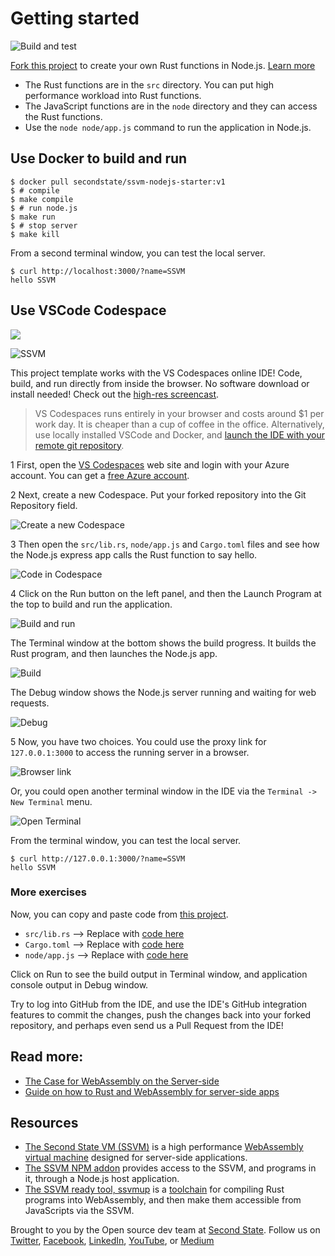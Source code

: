 # Getting started

![Build and test](https://github.com/second-state/ssvm-nodejs-starter/workflows/Build%20and%20test/badge.svg)

[Fork this project](https://github.com/second-state/ssvm-nodejs-starter/fork) to create your own Rust functions in Node.js. [Learn more](https://www.secondstate.io/articles/getting-started-rust-nodejs-vscode/)

* The Rust functions are in the `src` directory. You can put high performance workload into Rust functions.
* The JavaScript functions are in the `node` directory and they can access the Rust functions.
* Use the `node node/app.js` command to run the application in Node.js.


## Use Docker to build and run

```
$ docker pull secondstate/ssvm-nodejs-starter:v1
$ # compile
$ make compile
$ # run node.js
$ make run
$ # stop server
$ make kill
```

From a second terminal window, you can test the local server.

```
$ curl http://localhost:3000/?name=SSVM
hello SSVM
```


## Use VSCode Codespace

<p>
    <a href="https://online.visualstudio.com/environments/new?name=Rust%20and%20WebAssembly%20in%20Node.js&repo=second-state/ssvm-nodejs-starter">
        <img src="https://img.shields.io/endpoint?style=social&url=https%3A%2F%2Faka.ms%2Fvso-badge">
    </a>
</p>

![SSVM](https://github.com/second-state/blog/blob/master/static/images/SSVM-edited-without-music.gif?raw=true)

This project template works with the VS Codespaces online IDE! Code, build, and run directly from inside the browser. No software download or install needed! Check out the [high-res screencast](https://youtu.be/j85cbNsciOs).

> VS Codespaces runs entirely in your browser and costs around $1 per work day. It is cheaper than a cup of coffee in the office. Alternatively, use locally installed VSCode and Docker, and [launch the IDE with your remote git repository](https://code.visualstudio.com/remote-tutorials/containers/getting-started).

1 First, open the [VS Codespaces](https://online.visualstudio.com/) web site and login with your Azure account. You can get a [free Azure account](https://azure.microsoft.com/en-us/free/).

2 Next, create a new Codespace. Put your forked repository into the Git Repository field.

![Create a new Codespace](docs/img/vscode_create.png)

3 Then open the `src/lib.rs`, `node/app.js` and `Cargo.toml` files and see how the Node.js express app calls the Rust function to say hello.

![Code in Codespace](docs/img/vscode_code.png)

4 Click on the Run button on the left panel, and then the Launch Program at the top to build and run the application.

![Build and run](docs/img/vscode_run.png)

The Terminal window at the bottom shows the build progress. It builds the Rust program, and then launches the Node.js app.

![Build](docs/img/vscode_build.png)

The Debug window shows the Node.js server running and waiting for web requests.

![Debug](docs/img/vscode_debug.png)

5 Now, you have two choices. You could use the proxy link for `127.0.0.1:3000` to access the running server in a browser.

![Browser link](docs/img/vscode_port.png)

Or, you could open another terminal window in the IDE via the `Terminal -> New Terminal` menu.

![Open Terminal](docs/img/vscode_terminal.png)

From the terminal window, you can test the local server.

```
$ curl http://127.0.0.1:3000/?name=SSVM
hello SSVM
```

### More exercises

Now, you can copy and paste code from [this project](https://github.com/second-state/wasm-learning/tree/master/nodejs/functions).

* `src/lib.rs` --> Replace with [code here](https://github.com/second-state/wasm-learning/blob/master/nodejs/functions/src/lib.rs)
* `Cargo.toml` --> Replace with [code here](https://github.com/second-state/wasm-learning/blob/master/nodejs/functions/Cargo.toml)
* `node/app.js` --> Replace with [code here](https://github.com/second-state/wasm-learning/blob/master/nodejs/functions/node/app.js)

Click on Run to see the build output in Terminal window, and application console output in Debug window.

Try to log into GitHub from the IDE, and use the IDE's GitHub integration features to commit the changes, push the changes back into your forked repository, and perhaps even send us a Pull Request from the IDE!

## Read more:

* [The Case for WebAssembly on the Server-side](https://www.secondstate.io/articles/why-webassembly-server/)
* [Guide on how to Rust and WebAssembly for server-side apps](https://www.secondstate.io/articles/getting-started-with-rust-function/)

## Resources

* [The Second State VM (SSVM)](https://github.com/second-state/ssvm) is a high performance [WebAssembly virtual machine](https://www.secondstate.io/ssvm/) designed for server-side applications.
* [The SSVM NPM addon](https://github.com/second-state/ssvm-napi) provides access to the SSVM, and programs in it, through a Node.js host application.
* [The SSVM ready tool, ssvmup](https://github.com/second-state/ssvmup) is a [toolchain](https://www.secondstate.io/articles/ssvmup/) for compiling Rust programs into WebAssembly, and then make them accessible from JavaScripts via the SSVM.

Brought to you by the Open source dev team at [Second State](https://www.secondstate.io/). Follow us on [Twitter](https://twitter.com/secondstateinc), [Facebook](https://www.facebook.com/SecondState.io/), [LinkedIn](https://www.linkedin.com/company/second-state/), [YouTube](https://www.youtube.com/channel/UCePMT5duHcIbJlwJRSOPDMQ), or [Medium](https://medium.com/wasm)


